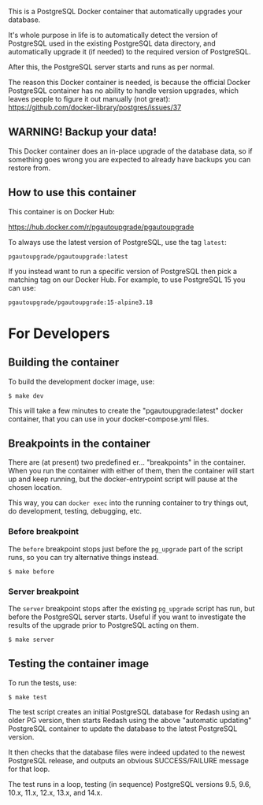 This is a PostgreSQL Docker container that automatically
upgrades your database.

It's whole purpose in life is to automatically detect the
version of PostgreSQL used in the existing PostgreSQL data
directory, and automatically upgrade it (if needed) to the
required version of PostgreSQL.

After this, the PostgreSQL server starts and runs as per
normal.

The reason this Docker container is needed, is because
the official Docker PostgreSQL container has no ability
to handle version upgrades, which leaves people to figure
it out manually (not great): https://github.com/docker-library/postgres/issues/37

## WARNING! Backup your data!

This Docker container does an in-place upgrade of the database
data, so if something goes wrong you are expected to already
have backups you can restore from.

## How to use this container

This container is on Docker Hub:

https://hub.docker.com/r/pgautoupgrade/pgautoupgrade

To always use the latest version of PostgreSQL, use
the tag `latest`:

    pgautoupgrade/pgautoupgrade:latest

If you instead want to run a specific version of PostgreSQL
then pick a matching tag on our Docker Hub.  For example,
to use PostgreSQL 15 you can use:

    pgautoupgrade/pgautoupgrade:15-alpine3.18

# For Developers

## Building the container

To build the development docker image, use:

```
$ make dev
```

This will take a few minutes to create the "pgautoupgrade:latest"
docker container, that you can use in your docker-compose.yml
files.

## Breakpoints in the container

There are (at present) two predefined er... "breakpoints"
in the container.  When you run the container with either
of them, then the container will start up and keep running,
but the docker-entrypoint script will pause at the chosen
location.

This way, you can `docker exec` into the running container to
try things out, do development, testing, debugging, etc.

### Before breakpoint

The `before` breakpoint stops just before the `pg_upgrade`
part of the script runs, so you can try alternative things
instead.

```
$ make before
```

### Server breakpoint

The `server` breakpoint stops after the existing `pg_upgrade`
script has run, but before the PostgreSQL server starts.  Useful
if you want to investigate the results of the upgrade prior to
PostgreSQL acting on them.

```
$ make server
```

## Testing the container image

To run the tests, use:

```
$ make test
```

The test script creates an initial PostgreSQL database for
Redash using an older PG version, then starts Redash using
the above "automatic updating" PostgreSQL container to
update the database to the latest PostgreSQL version.

It then checks that the database files were indeed updated
to the newest PostgreSQL release, and outputs an obvious
SUCCESS/FAILURE message for that loop.

The test runs in a loop, testing (in sequence) PostgreSQL
versions 9.5, 9.6, 10.x, 11.x, 12.x, 13.x, and 14.x.
